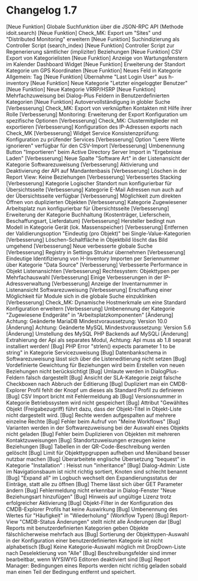 # Changelog 1.7

[Neue Funktion] Globale Suchfunktion über die JSON-RPC API (Methode idoit.search)
[Neue Funktion] Check_MK: Export um "Sites" und "Distributed Monitoring" erweitern
[Neue Funktion] Suchindizierung als Controller Script (search_index)
[Neue Funktion] Controller Script zur Regenerierung sämtlicher (impliziter) Beziehungen
[Neue Funktion] CSV Export von Kategorielisten
[Neue Funktion] Anzeige von Wartungsfenstern im Kalender Dashboard Widget
[Neue Funktion] Erweiterung der Standort Kategorie um GPS Koordinaten
[Neue Funktion] Neues Feld in Kategorie Allgemein: Tag
[Neue Funktion] Übernahme "Last Login User" aus h-inventory
[Neue Funktion] Neue Kategorie "Letzter eingeloggter Benutzer"
[Neue Funktion] Neue Kategorie VRRP/HSRP
[Neue Funktion] Mehrfachzuweisung bei Dialog-Plus Feldern in Benutzerdefinierten Kategorien
[Neue Funktion] Autovervollständigung in globler Suche
[Verbesserung]  Check_MK: Export von verknüpften Kontakten mit Hilfe ihrer Rolle
[Verbesserung]  Monitoring: Erweiterung der Export Konfiguration um spezifische Optionen
[Verbesserung]  Check_MK: Clustermitglieder mit exportieren
[Verbesserung]  Konfiguration des IP-Adressen exports nach Check_MK
[Verbesserung]  Widget Service Konsistenzprüfung: Konfiguration zu prüfender Services
[Verbesserung]  Option "Leere Werte ignorieren" verfügbar für den CSV-Import
[Verbesserung]  Umbenennung Button "Importieren" beim Active Directory Server Import in "Ergebnisse Laden"
[Verbesserung]  Neue Spalte "Software Art" in der Listenansicht der Kategorie Softwarezuweisung
[Verbesserung]  Aktivierung und Deaktivierung der API auf Mandantenbasis
[Verbesserung]  Löschen in der Report View: Keine Beziehungen
[Verbesserung]  Verbessertes Stacking
[Verbesserung]  Kategorie Logischer Standort nun konfigurierbar für Übersichtsseite
[Verbesserung]  Kategorie E-Mail Adressen nun auch auf der Übersichtsseite verfügbar
[Verbesserung]  Möglichkeit zum direkten Öffnen von duplizierten Objekten
[Verbesserung]  Kategorie Zugewiesener Arbeitsplatz nun konfigurierbar für  Übersichtsseite
[Verbesserung]  Erweiterung der Kategorie Buchhaltung (Kostenträger, Lieferschein, Beschaffungsart, Lieferdatum)
[Verbesserung]  Hersteller bedingt nun Modell in Kategorie Gerät (lok. Massenspeicher)
[Verbesserung]  Entfernen der Validierungsoption "Eindeutig (pro Objekt)" bei Single-Value-Kategorien
[Verbesserung]  Löschen-Schaltfläche in Objektbild löscht das Bild umgehend
[Verbesserung]  Neue verbesserte globale Suche
[Verbesserung]  Registry in Settings Struktur übernehmen
[Verbesserung]  Eindeutige Identifizierung von H-Inventory Importen per Seriennummer über Kategorie "Data Source"
[Verbesserung]  Verbesserte Performance in Objekt Listenansichten
[Verbesserung]  Rechtesystem: Objekttypen per Mehrfachauswahl
[Verbesserung]  Einige Verbesserungen in der IP-Adressverwaltung
[Verbesserung]  Anzeige der Inventarnummer in Listenansicht Softwarezuweisung
[Verbesserung]  Erschaffung einer Möglichkeit für Module sich in die globale Suche einzuklinken
[Verbesserung]  Check_MK: Dynamische Hostmerkmale um eine Standard Konfiguration erweitern
[Verbesserung]  Umbenennung der Kategorie "Zugewiesene Endgeräte" in "Arbeitsplatzkomponenten"
[Änderung]      Achtung: Geänderte MariaDB Mindestvoraussetzung: Version 10.0
[Änderung]      Achtung: Geänderte MySQL Mindestvoraussetzung: Version 5.6
[Änderung]      Umstellung des MySQL PHP Backends auf MySQLi
[Änderung]      Extrahierung der Api als separates Modul, Achtung: Api muss ab 1.8 separat installiert werden!
[Bug]           PHP Error "strlen() expects parameter 1 to be string" in Kategorie Servicezuweisung
[Bug]           Datenbankschema in Softwarezuweisung lässt sich über die Listeneditierung nicht setzen
[Bug]           Vordefinierte Gewichtung für Beziehungen wird beim Erstellen von neuen Beziehungen nicht berücksichtigt
[Bug]           Umlaute werden in DialogPlus-Feldern falsch dargestellt
[Bug]           Ansicht der SLA-Kategorie zeigt falsche Checkboxen nach Abbruch der Editierung
[Bug]           Dupliziert man ein CMDB-Explorer Profil fehlt der Knopf um dieses als Standard Profil zu definieren
[Bug]           CSV Import bricht mit Fehlermeldung ab
[Bug]           Versionsnummer in Kategorie Betriebssystem wird nicht gespeichert
[Bug]           Attribut "Gewähltes Objekt (Freigabezugriff) führt dazu, dass der Objekt-Titel in Objekt-Liste nicht dargestellt wird.
[Bug]           Rechte werden aufgespalten auf mehrere einzelne Rechte
[Bug]           Fehler beim Aufruf von "Meine Workflows"
[Bug]           Varianten werden in der Softwarezuweisung bei der Auswahl eines Objekts nicht geladen
[Bug]           Fehler beim Duplizieren von Objekten mit mehreren Kontaktzuweisungen
[Bug]           Standortzuweisungen erzeugen keine Beziehungen
[Bug]           Tabellen in der QR-Code-Beschreibung werden gelöscht
[Bug]           Limit für Objekttypgruppen aufheben und Menüband besser nutzbar machen
[Bug]           Überarbeitete englische Übersetzung "bequest" in Kategorie "Installation" : Heisst nun "inheritance"
[Bug]           Dialog-Admin: Liste im Navigationsbaum ist nicht richtig sortiert, Knoten sind schlecht benannt
[Bug]           "Expand all" im Logbuch wechselt den Expandierungsstatus der Einträge, statt alle zu öffnen
[Bug]           Theme lässt sich über GET Parameter ändern
[Bug]           Fehlermeldung nicht erkennbar in Dialog-Fenster "Neue Beziehungsart hinzufügen"
[Bug]           Hinweis auf ungültige Lizenz trotz erfolgreicher Aktivierung
[Bug]           Objekt-Filter in der Konfiguration des CMDB-Explorer Profils hat keine Auswirkung
[Bug]           Umbenennung des Wertes für "Häufigkeit" in "Wiederholung" (Workflow Typen)
[Bug]           Report-View "CMDB-Status Änderungen" stellt nicht alle Änderungen dar
[Bug]           Reports mit benutzerdefinierten Kategorien geben Objekte fälschlicherweise mehrfach aus
[Bug]           Sortierung der Objekttypen-Auswahl in der Konfiguration einer benutzerdefinierten Kategorie ist nicht alphabetisch
[Bug]           Keine Kategorie-Auswahl möglich mit DropDown-Liste nach Deselektierung von "Alle"
[Bug]           Beschreibungsfelder sind immer bearbeitbar, wenn WYSIWYG Editoren deaktiviert sind
[Bug]           Report Manager: Bedingungen eines Reports werden nicht richtig geladen sobald man einen Teil der Bedingung entfernt und speichert.
